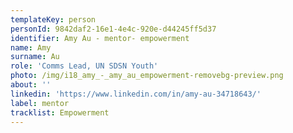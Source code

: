 ```yaml
---
templateKey: person
personId: 9842daf2-16e1-4e4c-920e-d44245ff5d37
identifier: Amy Au - mentor- empowerment
name: Amy
surname: Au
role: 'Comms Lead, UN SDSN Youth'
photo: /img/i18_amy_-_amy_au_empowerment-removebg-preview.png
about: ''
linkedin: 'https://www.linkedin.com/in/amy-au-34718643/'
label: mentor
tracklist: Empowerment
---
```

